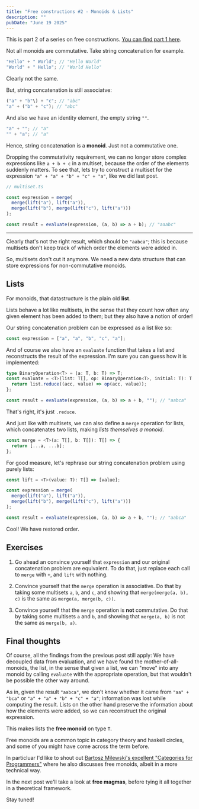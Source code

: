 ```yaml
---
title: "Free constructions #2 - Monoids & Lists"
description: ""
pubDate: "June 19 2025"
---
```


This is part 2 of a series on free constructions.
[You can find part 1 here](../free-constructions-1).

Not all monoids are commutative. Take string concatenation for
example.

```ts
"Hello" + " World"; // "Hello World"
"World" + " Hello"; // "World Hello"
```

Clearly not the same.

But, string concatenation is still associatve:

```ts
("a" + "b"\) + "c"; // "abc"
"a" + ("b" + "c"); // "abc"
```

And also we have an identity element, the empty string `""`.

```ts
"a" + ""; // "a"
"" + "a"; // "a"
```

Hence, string concatenation is a **monoid**. Just not a
commutative one.

Dropping the commutativity requirement, we can no longer store
complex expressions like `a + b + c` in a multiset, because
the order of the elements suddenly matters. To see that, lets
try to construct a multiset for the expression
`"a" + "a" + "b" + "c" + "a"`, like we did last post.

```ts
// multiset.ts

const expression = merge(
  merge(lift("a"), lift("a")),
  merge(lift("b"), merge(lift("c"), lift("a")))
);

const result = evaluate(expression, (a, b) => a + b); // "aaabc"
```

---

Clearly that's not the right result, which should be `"aabca"`;
this is because multisets don't keep track of which order the
elements were added in.

So, multisets don't cut it anymore. We need a new data
structure that can store expressions for non-commutative
monoids.

## Lists

For monoids, that datastructure is the plain old **list**.

Lists behave a lot like multisets, in the sense that they count
how often any given element has been added to them; but they also
have a notion of order!

Our string concatenation problem can be expressed as a list like
so:

```ts
const expression = ["a", "a", "b", "c", "a"];
```

And of course we also have an `evaluate` function that takes a
list and reconstructs the result of the expression. I'm sure you
can guess how it is implemented:

```ts
type BinaryOperation<T> = (a: T, b: T) => T;
const evaluate = <T>(list: T[], op: BinaryOperation<T>, initial: T): T => {
  return list.reduce((acc, value) => op(acc, value));
};

const result = evaluate(expression, (a, b) => a + b, ""); // "aabca"
```

That's right, it's just `.reduce`.

And just like with multisets, we can also define a
`merge` operation for lists, which concatenates two lists, making
_lists themselves a monoid_.

```ts
const merge = <T>(a: T[], b: T[]): T[] => {
  return [...a, ...b];
};
```

For good measure, let's rephrase our string concatenation problem
using purely lists:

```ts
const lift = <T>(value: T): T[] => [value];

const expression = merge(
  merge(lift("a"), lift("a")),
  merge(lift("b"), merge(lift("c"), lift("a")))
);

const result = evaluate(expression, (a, b) => a + b, ""); // "aabca"
```

Cool! We have restored order.

## Exercises

1. Go ahead an convince yourself that `expression` and our
   original concatenation problem are equivalent. To do that,
   just replace each call to `merge` with `+`, and `lift` with
   nothing.

2. Convince yourself that the `merge` operation is associative.
   Do that by taking some multisets `a`, `b`, and `c`, and
   showing that `merge(merge(a, b), c)` is the same as
   `merge(a, merge(b, c))`.

3. Convince yourself that the `merge` operation is **not**
   commutative. Do that by taking some multisets `a` and `b`, and
   showing that `merge(a, b)` is not the same as `merge(b, a)`.

## Final thoughts

Of course, all the findings from the previous post still apply:
We have decoupled data from evaluation, and we have found the
mother-of-all-monoids, the list, in the sense that given a list,
we can "move" into any monoid by calling `evaluate` with the
appropriate operation, but that wouldn't be possible the other
way around.

As in, given the result `"aabca"`, we don't know whether it
came from `"aa" + "bca"` or `"a" + "a" + "b" + "c" + "a"`;
information was lost while computing the result. Lists on the
other hand preserve the information about how the
elements were added, so we can reconstruct the original
expression.

This makes lists the **free monoid** on type `T`.

Free monoids are a common topic in category theory and haskell circles,
and some of you might have come across the term before.

In particluar I'd like to shout out [Bartosz Milewski's excellent
"Categories for Programmers"](https://bartoszmilewski.com/2015/07/21/free-monoids/)
where he also discusses free monoids, albeit in a more technical
way.

In the next post we'll take a look at **free magmas**, before
tying it all together in a theoretical framework.

Stay tuned!
